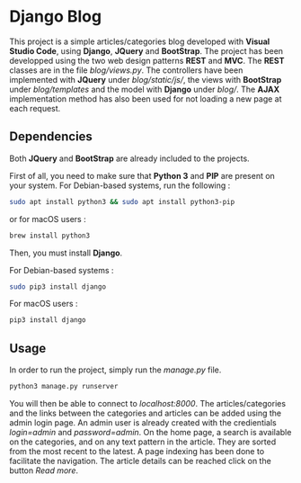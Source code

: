 # Django Blog

This project is a simple articles/categories blog developed with **Visual Studio Code**, using **Django**, **JQuery** and **BootStrap**. The project has been developped using the two web design patterns **REST** and **MVC**. The **REST** classes are in the file *blog/views.py*. The controllers have been implemented with **JQuery** under *blog/static/js/*, the views with **BootStrap** under *blog/templates* and the model with **Django** under *blog/*. The **AJAX** implementation method has also been used for not loading a new page at each request.

## Dependencies

Both **JQuery** and **BootStrap** are already included to the projects.

First of all, you need to make sure that **Python 3** and **PIP** are present on your system. For Debian-based systems, run the following :
```bash
sudo apt install python3 && sudo apt install python3-pip
```
or for macOS users :
```bash
brew install python3
```

Then, you must install **Django**.

For Debian-based systems :
```bash
sudo pip3 install django
```
For macOS users :
```bash
pip3 install django 
```

## Usage

In order to run the project, simply run the *manage.py* file.
```bash
python3 manage.py runserver
```

You will then be able to connect to *localhost:8000*. The articles/categories and the links between the categories and articles can be added using the admin login page. An admin user is already created with the credientials *login=admin* and *password=admin*. On the home page, a search is available on the categories, and on any text pattern in the article. They are sorted from the most recent to the latest. A page indexing has been done to facilitate the navigation. The article details can be reached click on the button *Read more*.
